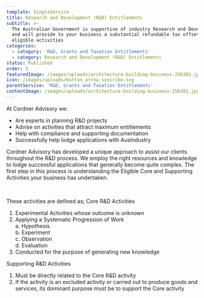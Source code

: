 ```yaml
---
template: SingleService
title: Research and Development (R&D) Entitlements
subtitle: >-
  The Australian Government is supportive of industry Research and Development
  and will provide to your business a substantial refundable tax offset for
  eligible activities
categories:
  - category: 'R&D, Grants and Taxation Entitlements'
  - category: Research and Development (R&D) Entitlements
status: Published
order: 5
featuredImage: /images/uploads/architecture-building-business-256381.jpg
icon: /images/uploads/button_arrow_suscribe.svg
parentService: 'R&D, Grants and Taxation Entitlements'
contentImage: /images/uploads/architecture-building-business-256381.jpg
---
```


At Cordner Advisory we:

- Are experts in planning R&D projects
- Advise on activities that attract maximum entitlements
- Help with compliance and supporting documentation
- Successfully help lodge applications with AusIndustry

Cordner Advisory has developed a unique approach to assist our clients throughout the R&D process. We employ the right resources and knowledge to lodge successful applications that generally become quite complex. The first step in this process is understanding the Eligible Core and Supporting Activities your business has undertaken.

<br />

These activities are defined as;
Core R&D Activities

1.  Experimental Activities whose outcome is unknown
2.  Applying a Systematic Progression of Work\
    a. Hypothesis\
    b. Experiment\
    c. Observation\
    d. Evaluation
3.  Conducted for the purpose of generating new knowledge

​Supporting R&D Activities

1.  Must be directly related to the Core R&D activity
2.  If the activity is an excluded activity or carried out to produce goods and services, its dominant purpose must be to support the Core activity
